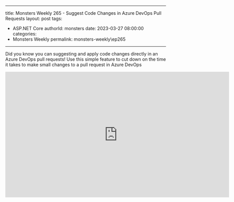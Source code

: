 
---
title: Monsters Weekly 265 -  Suggest Code Changes in Azure DevOps Pull Requests
layout: post
tags: 
  - ASP.NET Core
authorId: monsters
date: 2023-03-27 08:00:00
categories:
  - Monsters Weekly
permalink: monsters-weekly\ep265
---

Did you know you can suggesting and apply code changes directly in an Azure DevOps pull requests! Use this simple feature to cut down on the time it takes to make small changes to a pull request in Azure DevOps

<iframe width="702" height="395" src="https://www.youtube.com/embed/O60fqFShj5s" frameborder="0" allow="accelerometer; autoplay; encrypted-media; gyroscope; picture-in-picture" allowfullscreen></iframe>
